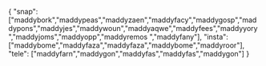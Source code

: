 {
  "snap":  ["maddybork","maddypeas","maddyzaen","maddyfacy","maddygosp","maddypons","maddyjes","maddywoun","maddyaqwe","maddyfees","maddyyory","maddyjoms","maddyopp","maddyremos ","maddyfany"],
  "insta": ["maddybome","maddyfaza","maddyfaza","maddybome","maddyroor"],
  "tele":  ["maddyfarn","maddygon","maddyfas","maddyfas","maddygon"]
}
